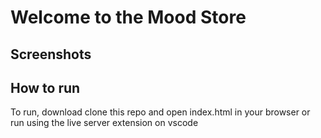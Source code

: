 # Welcome to the Mood Store

## Screenshots

## How to run
To run, download clone this repo and open index.html in your browser or run using the live server extension on vscode


